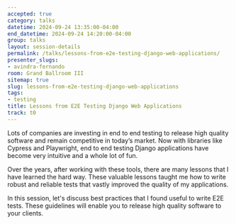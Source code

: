 ```yaml
---
accepted: true
category: talks
datetime: 2024-09-24 13:35:00-04:00
end_datetime: 2024-09-24 14:20:00-04:00
group: talks
layout: session-details
permalink: /talks/lessons-from-e2e-testing-django-web-applications/
presenter_slugs:
- avindra-fernando
room: Grand Ballroom III
sitemap: true
slug: lessons-from-e2e-testing-django-web-applications
tags:
- testing
title: Lessons from E2E Testing Django Web Applications
track: t0
---
```


Lots of companies are investing in end to end testing to release high quality software and remain competitive in today’s market. Now with libraries like Cypress and Playwright, end to end testing Django applications have become very intuitive and a whole lot of fun.  

Over the years, after working with these tools, there are many lessons that I have learned the hard way. These valuable lessons taught me how to write robust and reliable tests that vastly improved the quality of my applications.

In this session, let's discuss best practices that I found useful to write E2E tests. These guidelines will enable you to release high quality software to your clients.